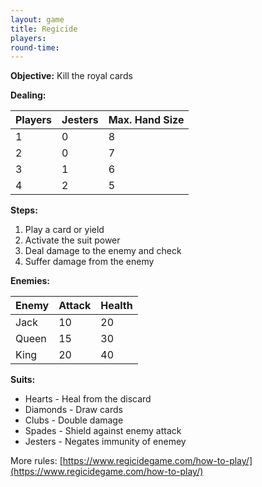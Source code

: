 ```yaml
---
layout: game
title: Regicide
players: 
round-time: 
---
```


**Objective:** Kill the royal cards

**Dealing:**

| Players | Jesters | Max. Hand Size |
|---------|---------|----------------|
| 1       | 0       | 8              |
| 2       | 0       | 7              |
| 3       | 1       | 6              |
| 4       | 2       | 5              |

**Steps:**

1. Play a card or yield
2. Activate the suit power
3. Deal damage to the enemy and check
4. Suffer damage from the enemy

**Enemies:**

| Enemy | Attack | Health |
|-------|--------|--------|
| Jack  | 10     | 20     |
| Queen | 15     | 30     |
| King  | 20     | 40     |

**Suits:**

- Hearts - Heal from the discard
- Diamonds - Draw cards
- Clubs - Double damage
- Spades - Shield against enemy attack
- Jesters - Negates immunity of enemey

More rules: [https://www.regicidegame.com/how-to-play/](https://www.regicidegame.com/how-to-play/)